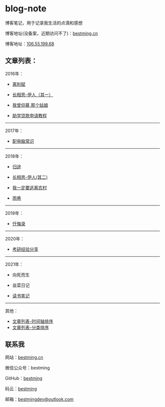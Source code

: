 # blog-note

博客笔记，用于记录我生活的点滴和感想

博客地址(没备案，近期访问不了)：[bestming.cn](www.bestming.cn)

博客地址：[106.55.199.68](http://106.55.199.68:9821/)


## 文章列表：



2016年：

* [离别赋](2016/离别赋.md)

* [长相思-伊人（其一）](2016/长相思-伊人.md)

* [我曾仰慕,那个姑娘](2016/我曾仰慕,那个姑娘.md)

* [助学贷款申请教程](2016/助学贷款申请教程.md)

---

2017年：


* [配电脑常识](2017/配电脑常识.md)

---

2018年：

* [归途](2018/归途.md)

* [长相思-伊人(其二)](2018/长相思-伊人(其二).md)

* [我一定要逃离农村](2018/我一定要逃离农村.md)

* [雨巷](2018/雨巷.md)

---

2019年：

* [忏悔录](2019/忏悔录-如果可以穿越,我想回到从前.md)

---

2020年：

* [考研经验分享](2020/考研经验分享.md)

---

2021年：

* 向死而生[](2021/)

* 韭菜日记[](2021/)
* [读书笔记](2021/readnote-2021.md)

---

其他：

* [文章列表-时间轴排序](timeline.md)
* [文章列表-分类排序](sort.md)


## 联系我

网站：[bestming.cn](http://www.bestming.cn)

微信公众号：bestming

GitHub：[bestming](https://github.com/bestming)

码云：[bestming](https://gitee.com/bestming)

邮箱：bestmingdev@outlook.com